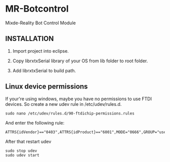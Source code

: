 MR-Botcontrol
=============

Mixde-Reality Bot Control Module

INSTALLATION
------------

1. Import project into eclipse.

2. Copy librxtxSerial library of your OS
   from lib folder to root folder.
   
3. Add librxtxSerial to build path.



Linux device permissions
------------------------
If your're using windows, maybe you have no
permissions to use FTDI devices.
So create a new udev rule in /etc/udev/rules.d.

	sudo nano /etc/udev/rules.d/90-ftdichip-permissions.rules
	
And enter the following rule: 

	ATTRS{idVendor}=="0403",ATTRS{idProduct}=="6001",MODE="0666",GROUP="users"
	
After that restart udev

	sudo stop udev
	sudo udev start
